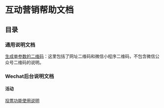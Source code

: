 # 互动营销帮助文档

## 目录

### 通用说明文档

[生成单参数的二维码](https://github.com/sunq90/sanynote/blob/master/general/mdQR.md)：这里包括了网址二维码和微信小程序二维码，不包含微信公众号二维码的说明。

### Wechat后台说明文档

#### 活动

[投票功能使用说明](https://github.com/sunq90/sanynote/blob/master/wechat/vote.md)